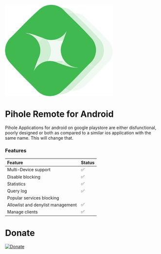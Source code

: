 <p align="start">
  <img src="https://github.com/Inffinite/pihole-remote/blob/main/remote%20logo%20transparent.png?raw=true" height="300">
</p>

# Pihole Remote for Android

Pihole Applications for android on google playstore are either disfunctional, poorly designed or both as compared to a similar ios application with the same name. This will change that.

### Features

| Feature | Status |
| :--- | :--- |
| Multi-Device support | :white_check_mark: |
| Disable blocking | :white_check_mark: |
| Statistics | :white_check_mark: |
| Query log | :white_check_mark: |
| Popular services blocking |  |
| Allowlist and denylist management | :white_check_mark: |
| Manage clients | :white_check_mark: |

# Donate

[![Donate](https://img.shields.io/badge/Donate-PayPal-green.svg)](https://www.paypal.com/donate/?hosted_button_id=VXVZE42TBRQAS)



